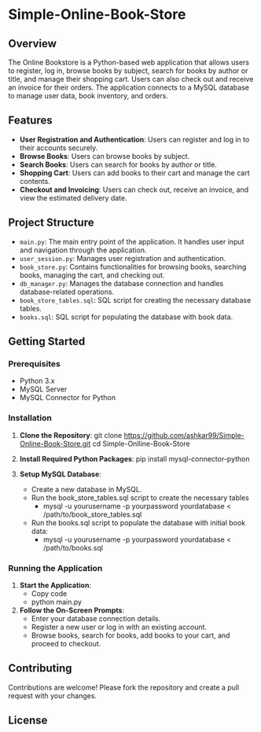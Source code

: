 # Simple-Online-Book-Store

## Overview
The Online Bookstore is a Python-based web application that allows users to register, log in, browse books by subject, search for books by author or title, and manage their shopping cart. Users can also check out and receive an invoice for their orders. The application connects to a MySQL database to manage user data, book inventory, and orders.

## Features

- **User Registration and Authentication**: Users can register and log in to their accounts securely.
- **Browse Books**: Users can browse books by subject.
- **Search Books**: Users can search for books by author or title.
- **Shopping Cart**: Users can add books to their cart and manage the cart contents.
- **Checkout and Invoicing**: Users can check out, receive an invoice, and view the estimated delivery date.

## Project Structure

- `main.py`: The main entry point of the application. It handles user input and navigation through the application.
- `user_session.py`: Manages user registration and authentication.
- `book_store.py`: Contains functionalities for browsing books, searching books, managing the cart, and checking out.
- `db_manager.py`: Manages the database connection and handles database-related operations.
- `book_store_tables.sql`: SQL script for creating the necessary database tables.
- `books.sql`: SQL script for populating the database with book data.

## Getting Started

### Prerequisites

- Python 3.x
- MySQL Server
- MySQL Connector for Python

### Installation

1. **Clone the Repository**:
   git clone https://github.com/ashkar99/Simple-Online-Book-Store.git
   cd Simple-Onlline-Book-Store
   

2. **Install Required Python Packages**:
    pip install mysql-connector-python

3. **Setup MySQL Database**:
    - Create a new database in MySQL.
    - Run the book_store_tables.sql script to create the necessary tables
        - mysql -u yourusername -p yourpassword yourdatabase < /path/to/book_store_tables.sql
    - Run the books.sql script to populate the database with initial book data:
        - mysql -u yourusername -p yourpassword yourdatabase < /path/to/books.sql
### Running the Application
1. **Start the Application**:
    - Copy code
    - python main.py
2. **Follow the On-Screen Prompts**:
    - Enter your database connection details.
    - Register a new user or log in with an existing account.
    - Browse books, search for books, add books to your cart, and proceed to checkout.

## Contributing
Contributions are welcome! Please fork the repository and create a pull request with your changes.

## License